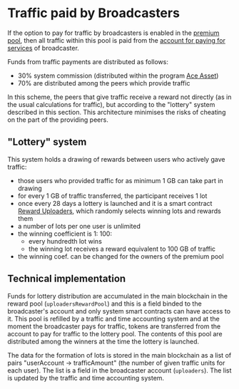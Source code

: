 # Traffic paid by Broadcasters

If the option to pay for traffic by broadcasters is enabled in the [premium pool][1], then all traffic within this pool is paid from the [account for paying for services][3] of broadcaster.

Funds from traffic payments are distributed as follows:

- 30% system commission (distributed within the program [Ace Asset][4])
- 70% are distributed among the peers which provide traffic

In this scheme, the peers that give traffic receive a reward not directly (as in the usual calculations for traffic), but according to the "lottery" system described in this section. This architecture minimises the risks of cheating on the part of the providing peers.

## "Lottery" system

This system holds a drawing of rewards between users who actively gave traffic:

- those users who provided traffic for as minimum 1 GB can take part in drawing
- for every 1 GB of traffic transferred, the participant receives 1 lot
- once every 28 days a lottery is launched and it is a smart contract [Reward Uploaders][2], which randomly selects winning lots and rewards them
- a number of lots per one user is unlimited 
- the winning coefficient is 1: 100:
    - every hundredth lot wins
    - the winning lot receives a reward equivalent to 100 GB of traffic
- the winning coef. can be changed for the owners of the premium pool


## Technical implementation 

Funds for lottery distribution are accumulated in the main blockchain in the reward pool (`uploadersRewardPool`) and this is a field binded to the broadcaster's account and only system smart contracts can have access to it. This pool is refilled by a traffic and time accounting system and at the moment the broadcaster pays for traffic, tokens are transferred from the account to pay for traffic to the lottery pool. The contents of this pool are distributed among the winners at the time the lottery is launched.

The data for the formation of lots is stored in the main blockchain as a list of pairs "userAccount → trafficAmount" (the number of given traffic units for each user).
The list is a field in the broadcaster account (`uploaders`).
The list is updated by the traffic and time accounting system.

[1]: ../services/premium-pool.md
[2]: ../list-of-operations/reward-uploaders.md
[3]: ../glossary/special-accounts.md#_2
[4]: ../services/ace-asset.md
